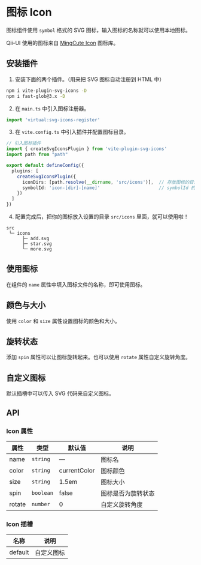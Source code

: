 # 图标 Icon
图标组件使用 `symbol` 格式的 SVG 图标，输入图标的名称就可以使用本地图标。

Qii-UI 使用的图标来自 [MingCute Icon](https://www.mingcute.com/) 图标库。


## 安装插件
1. 安装下面的两个插件。（用来把 SVG 图标自动注册到 HTML 中）
```bash
npm i vite-plugin-svg-icons -D
npm i fast-glob@3.x -D
```

2. 在 `main.ts` 中引入图标注册器。
```ts
import 'virtual:svg-icons-register'
```

3. 在 `vite.config.ts` 中引入插件并配置图标目录。
```ts {7-10}
// 引入图标插件
import { createSvgIconsPlugin } from 'vite-plugin-svg-icons'
import path from "path"

export default defineConfig({
  plugins: [
    createSvgIconsPlugin({
      iconDirs: [path.resolve(__dirname, 'src/icons')],  // 存放图标的目录
      symbolId: 'icon-[dir]-[name]'                      // symbolId 的格式
    })
  ]
})
```

4. 配置完成后，把你的图标放入设置的目录 `src/icons` 里面，就可以使用啦！
```
src
 └─ icons
      ├─ add.svg
      ├─ star.svg
      └─ more.svg
```


## 使用图标
在组件的 `name` 属性中填入图标文件的名称，即可使用图标。
<demo src="./demo/icon/basic.vue"/>


## 颜色与大小
使用 `color` 和 `size` 属性设置图标的颜色和大小。
<demo src="./demo/icon/color.vue"/>


## 旋转状态
添加 `spin` 属性可以让图标旋转起来。也可以使用 `rotate` 属性自定义旋转角度。
<demo src="./demo/icon/spin.vue"/>


## 自定义图标
默认插槽中可以传入 SVG 代码来自定义图标。
<demo src="./demo/icon/svg.vue"/>


## API
### Icon 属性
| 属性 | 类型 | 默认值 | 说明 |
| --- | --- | --- | --- |
| name    | `string`  | —             | 图标名 |
| color   | `string`  | currentColor  | 图标颜色 |
| size    | `string`  | 1.5em         | 图标大小 |
| spin    | `boolean` | false         | 图标是否为旋转状态 |
| rotate  | `number`  | 0             | 自定义旋转角度 |

### Icon 插槽
| 名称 | 说明 |
| --- | --- |
| default | 自定义图标 |
